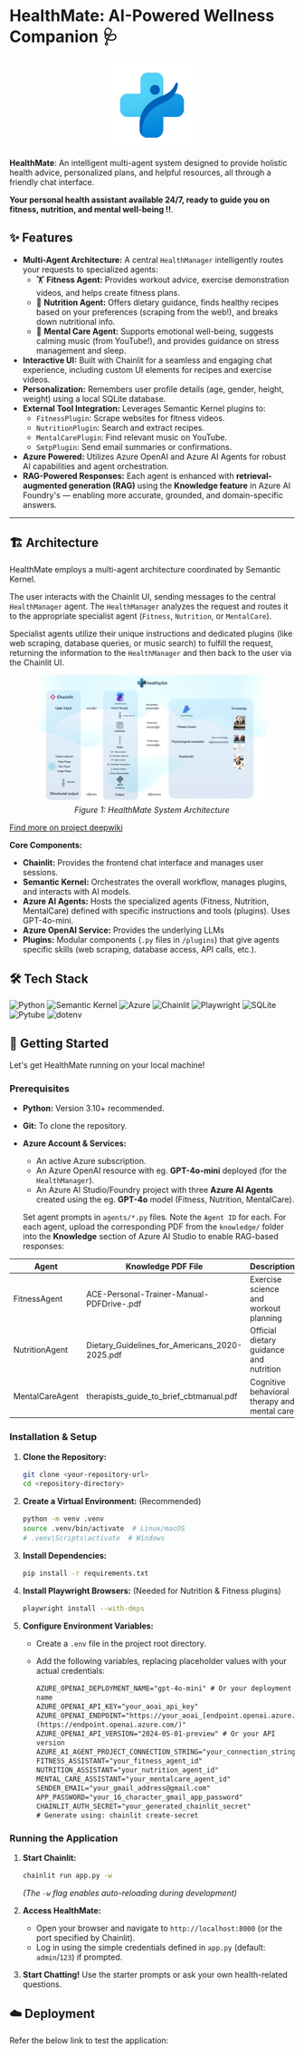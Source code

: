 # HealthMate: AI-Powered Wellness Companion 🩺
<!-- 🚀 -->

<p align="center">
  <img src="./public/logo_light.png" alt="HealthMate Logo" width="150"/>
</p>

**HealthMate**: An intelligent multi-agent system designed to provide holistic health advice, personalized plans, and helpful resources, all through a friendly chat interface.

**Your personal health assistant available 24/7, ready to guide you on fitness, nutrition, and mental well-being !!**.
<!-- 
Whether you're looking to get fit, eat healthier, or manage stress, HealthMate acts as your knowledgeable guide, orchestrating specialized AI agents to deliver the best possible support. -->

## ✨ Features

* **Multi-Agent Architecture:** 
    A central `HealthManager` intelligently routes your requests to specialized agents:
    * 🏋️ **Fitness Agent:** Provides workout advice, exercise demonstration videos, and helps create fitness plans.
    * 🍎 **Nutrition Agent:** Offers dietary guidance, finds healthy recipes based on your preferences (scraping from the web!), and breaks down nutritional info.
    * 🧠 **Mental Care Agent:** Supports emotional well-being, suggests calming music (from YouTube!), and provides guidance on stress management and sleep.
* **Interactive UI:** 
    Built with Chainlit for a seamless and engaging chat experience, including custom UI elements for recipes and exercise videos.
* **Personalization:** 
    Remembers user profile details (age, gender, height, weight) using a local SQLite database.
* **External Tool Integration:** 
    Leverages Semantic Kernel plugins to:
    * `FitnessPlugin`: Scrape websites for fitness videos.
    * `NutritionPlugin`: Search and extract recipes.
    * `MentalCarePlugin`: Find relevant music on YouTube.
    * `SmtpPlugin`: Send email summaries or confirmations.
    <!-- using Playwright)
    using Playwright)
    using Pytube)
    using Gmail) -->
    <!-- * *(Optional: Add ICS Calendar generation if implemented)* -->
* **Azure Powered:** 
    Utilizes Azure OpenAI and Azure AI Agents for robust AI capabilities and agent orchestration.
* **RAG-Powered Responses:** 
    Each agent is enhanced with **retrieval-augmented generation (RAG)** using the **Knowledge feature** in Azure AI Foundry's — enabling more accurate, grounded, and domain-specific answers.


---

## 🏗️ Architecture

HealthMate employs a multi-agent architecture coordinated by Semantic Kernel. 

The user interacts with the Chainlit UI, sending messages to the central `HealthManager` agent. The `HealthManager` analyzes the request and routes it to the appropriate specialist agent (`Fitness`, `Nutrition`, or `MentalCare`). 

Specialist agents utilize their unique instructions and dedicated plugins (like web scraping, database queries, or music search) to fulfill the request, returning the information to the `HealthManager` and then back to the user via the Chainlit UI.

<p align="center">
  <img src="./architecture.jpg" alt="HealthMate Architecture Diagram" width="80%"/>
  <br/><em>Figure 1: HealthMate System Architecture</em>
</p>

[Find more on project deepwiki](https://deepwiki.com/realzjc/HealthMate)

**Core Components:**

* **Chainlit:** Provides the frontend chat interface and manages user sessions.
* **Semantic Kernel:** Orchestrates the overall workflow, manages plugins, and interacts with AI models.
* **Azure AI Agents:** Hosts the specialized agents (Fitness, Nutrition, MentalCare) defined with specific instructions and tools (plugins). Uses GPT-4o-mini.
* **Azure OpenAI Service:** Provides the underlying LLMs
* **Plugins:** Modular components (`.py` files in `/plugins`) that give agents specific skills (web scraping, database access, API calls, etc.).

## 🛠️ Tech Stack

![Python](https://img.shields.io/badge/Python-3.11+-blue?style=for-the-badge&logo=python&logoColor=white)
![Semantic Kernel](https://img.shields.io/badge/Semantic%20Kernel-Microsoft-orange?style=for-the-badge)
![Azure](https://img.shields.io/badge/Azure-OpenAI%20%26%20AI%20Agents-blue?style=for-the-badge&logo=microsoftazure&logoColor=white)
![Chainlit](https://img.shields.io/badge/Chainlit-UI-green?style=for-the-badge)
![Playwright](https://img.shields.io/badge/Playwright-Web%20Scraping-darkgreen?style=for-the-badge&logo=playwright)
![SQLite](https://img.shields.io/badge/SQLite-Database-blue?style=for-the-badge&logo=sqlite&logoColor=white)
![Pytube](https://img.shields.io/badge/Pytube-YouTube-red?style=for-the-badge&logo=youtube)
![dotenv](https://img.shields.io/badge/dotenv-Config-yellow?style=for-the-badge)

## 🚀 Getting Started

Let's get HealthMate running on your local machine!

### Prerequisites

* **Python:** Version 3.10+ recommended.
* **Git:** To clone the repository.
* **Azure Account & Services:**
    * An active Azure subscription.
    * An Azure OpenAI resource with eg. **GPT-4o-mini** deployed (for the `HealthManager`).
    * An Azure AI Studio/Foundry project with three **Azure AI Agents** created using the eg. **GPT-4o** model (Fitness, Nutrition, MentalCare). 

    Set agent prompts in `agents/*.py` files. Note the `Agent ID` for each. For each agent, upload the corresponding PDF from the `knowledge/` folder into the **Knowledge** section of Azure AI Studio to enable RAG-based responses:

| Agent            | Knowledge PDF File                                      | Description                                |
|------------------|---------------------------------------------------------|--------------------------------------------|
| FitnessAgent     | ACE-Personal-Trainer-Manual-PDFDrive-.pdf              | Exercise science and workout planning      |
| NutritionAgent   | Dietary_Guidelines_for_Americans_2020-2025.pdf         | Official dietary guidance and nutrition    |
| MentalCareAgent  | therapists_guide_to_brief_cbtmanual.pdf                | Cognitive behavioral therapy and mental care |

### Installation & Setup

1.  **Clone the Repository:**
    ```bash
    git clone <your-repository-url>
    cd <repository-directory>
    ```

2.  **Create a Virtual Environment:** (Recommended)
    ```bash
    python -m venv .venv
    source .venv/bin/activate  # Linux/macOS
    # .venv\Scripts\activate  # Windows
    ```

3.  **Install Dependencies:**
    ```bash
    pip install -r requirements.txt
    ```

4.  **Install Playwright Browsers:** (Needed for Nutrition & Fitness plugins)
    ```bash
    playwright install --with-deps
    ```

5.  **Configure Environment Variables:**
    * Create a `.env` file in the project root directory.
    * Add the following variables, replacing placeholder values with your actual credentials:

        ```dotenv
        AZURE_OPENAI_DEPLOYMENT_NAME="gpt-4o-mini" # Or your deployment name
        AZURE_OPENAI_API_KEY="your_aoai_api_key"
        AZURE_OPENAI_ENDPOINT="https://your_aoai_[endpoint.openai.azure.com/](https://endpoint.openai.azure.com/)"
        AZURE_OPENAI_API_VERSION="2024-05-01-preview" # Or your API version
        AZURE_AI_AGENT_PROJECT_CONNECTION_STRING="your_connection_string"
        FITNESS_ASSISTANT="your_fitness_agent_id"
        NUTRITION_ASSISTANT="your_nutrition_agent_id"
        MENTAL_CARE_ASSISTANT="your_mentalcare_agent_id"
        SENDER_EMAIL="your_gmail_address@gmail.com"
        APP_PASSWORD="your_16_character_gmail_app_password"
        CHAINLIT_AUTH_SECRET="your_generated_chainlit_secret" 
        # Generate using: chainlit create-secret
        ```

### Running the Application

1.  **Start Chainlit:**
    ```bash
    chainlit run app.py -w
    ```
    *(The `-w` flag enables auto-reloading during development)*

2.  **Access HealthMate:**
    * Open your browser and navigate to `http://localhost:8000` (or the port specified by Chainlit).
    * Log in using the simple credentials defined in `app.py` (default: `admin`/`123`) if prompted.

3.  **Start Chatting!** Use the starter prompts or ask your own health-related questions.

## ☁️ Deployment

Refer the below link to test the application:
<!-- 
Project Link: https://HealthMate-ebb2fue5ewbegcgv.eastus2-01.azurewebsites.net -->

<!-- ## 💡 Future Improvements

* **Persistent & Scalable Storage:** Replace SQLite with a cloud database (e.g., Azure SQL, Cosmos DB) for user profiles.
* **Enhanced Personalization:** Track progress, preferences, and provide proactive recommendations.
* **Wearable Integration:** Connect with fitness trackers or health APIs.
* **Calendar Integration:** Implement direct calendar event creation (using `.ics` generation or potentially MS Graph/Google Calendar API).
* **More Modalities:** Explore image analysis (e.g., food logging) or voice input. -->

<!-- ## 🙏 Acknowledgements

* The [Semantic Kernel](https://github.com/microsoft/semantic-kernel) team for the powerful orchestration framework.
* The [Chainlit](https://chainlit.io/) team for the awesome chat UI library.
* Azure AI and OpenAI for the cutting-edge AI models. -->

<!-- ## Team
- **Yushuhong Lin** ([ylin766](https://github.com/ylin766))
- **Akhil Deshneni** ([deshneni-akhil](https://github.com/deshneni-akhil)) -->
